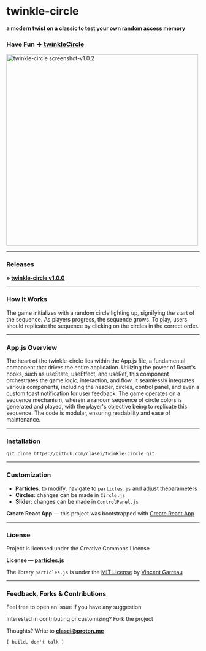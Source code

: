 # twinkle-circle
**a modern twist on a classic to test your own random access memory**


### Have Fun → [twinkleCircle](https://clasei.github.io/twinkle-circle/)
<img src="https://github.com/clasei/twinkle-circle/assets/128303027/cf7fd7b4-fb25-4e73-8e0f-9ae7dd70532b" alt="twinkle-circle screenshot-v1.0.2" width="500"/>

---

### Releases

**» [twinkle-circle v1.0.0](https://github.com/clasei/twinkle-circle/releases/tag/v1.0.0)**

---

### How It Works

The game initializes with a random circle lighting up, signifying the start of the sequence. As players progress, the sequence grows. To play, users should replicate the sequence by clicking on the circles in the correct order.

---

### App.js Overview

The heart of the twinkle-circle lies within the App.js file, a fundamental component that drives the entire application. Utilizing the power of React's hooks, such as useState, useEffect, and useRef, this component orchestrates the game logic, interaction, and flow. It seamlessly integrates various components, including the header, circles, control panel, and even a custom toast notification for user feedback. The game operates on a sequence mechanism, wherein a random sequence of circle colors is generated and played, with the player's objective being to replicate this sequence. The code is modular, ensuring readability and ease of maintenance.

---

### Installation

  `git clone https://github.com/clasei/twinkle-circle.git`

---

### Customization

- **Particles**: to modify, navigate to `particles.js` and adjust theparameters
- **Circles**: changes can be made in `Circle.js`
- **Slider**: changes can be made in `ControlPanel.js` 

**Create React App** — this project was bootstrapped with [Create React App](https://github.com/facebook/create-react-app)

---

### License

Project is licensed under the Creative Commons License

**License — [particles.js](https://github.com/VincentGarreau/particles.js)**

The library `particles.js` is under the [MIT License](https://github.com/VincentGarreau/particles.js/blob/master/LICENSE.md) by [Vincent Garreau](https://github.com/VincentGarreau)

---

### Feedback, Forks & Contributions

Feel free to open an issue if you have any suggestion

Interested in contributing or customizing? Fork the project

Thoughts? Write to [**clasei@proton.me**](mailto:clasei@proton.me)

```[ build, don't talk ]```
